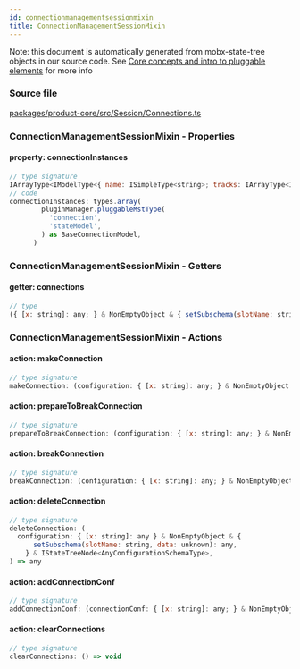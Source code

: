 ```yaml
---
id: connectionmanagementsessionmixin
title: ConnectionManagementSessionMixin
---
```


Note: this document is automatically generated from mobx-state-tree objects in
our source code. See
[Core concepts and intro to pluggable elements](/docs/developer_guide/) for more
info

### Source file

[packages/product-core/src/Session/Connections.ts](https://github.com/GMOD/jbrowse-components/blob/main/packages/product-core/src/Session/Connections.ts)

### ConnectionManagementSessionMixin - Properties

#### property: connectionInstances

```js
// type signature
IArrayType<IModelType<{ name: ISimpleType<string>; tracks: IArrayType<IAnyModelType>; configuration: ConfigurationSchemaType<{ name: { type: string; defaultValue: string; description: string; }; assemblyNames: { ...; }; }, ConfigurationSchemaOptions<...>>; }, { ...; }, _NotCustomized, _NotCustomized>>
// code
connectionInstances: types.array(
        pluginManager.pluggableMstType(
          'connection',
          'stateModel',
        ) as BaseConnectionModel,
      )
```

### ConnectionManagementSessionMixin - Getters

#### getter: connections

```js
// type
({ [x: string]: any; } & NonEmptyObject & { setSubschema(slotName: string, data: unknown): any; } & IStateTreeNode<ConfigurationSchemaType<{ name: { type: string; defaultValue: string; description: string; }; assemblyNames: { ...; }; }, ConfigurationSchemaOptions<...>>>)[]
```

### ConnectionManagementSessionMixin - Actions

#### action: makeConnection

```js
// type signature
makeConnection: (configuration: { [x: string]: any; } & NonEmptyObject & { setSubschema(slotName: string, data: unknown): any; } & IStateTreeNode<AnyConfigurationSchemaType>, initialSnapshot?: {}) => { ...; } & ... 2 more ... & IStateTreeNode<...>
```

#### action: prepareToBreakConnection

```js
// type signature
prepareToBreakConnection: (configuration: { [x: string]: any; } & NonEmptyObject & { setSubschema(slotName: string, data: unknown): any; } & IStateTreeNode<AnyConfigurationSchemaType>) => (Record<...> | (() => void))[]
```

#### action: breakConnection

```js
// type signature
breakConnection: (configuration: { [x: string]: any; } & NonEmptyObject & { setSubschema(slotName: string, data: unknown): any; } & IStateTreeNode<AnyConfigurationSchemaType>) => void
```

#### action: deleteConnection

```js
// type signature
deleteConnection: (
  configuration: { [x: string]: any } & NonEmptyObject & {
      setSubschema(slotName: string, data: unknown): any,
    } & IStateTreeNode<AnyConfigurationSchemaType>,
) => any
```

#### action: addConnectionConf

```js
// type signature
addConnectionConf: (connectionConf: { [x: string]: any; } & NonEmptyObject & { setSubschema(slotName: string, data: unknown): any; } & IStateTreeNode<ConfigurationSchemaType<{ name: { type: string; defaultValue: string; description: string; }; assemblyNames: { ...; }; }, ConfigurationSchemaOptions<...>>>) => any
```

#### action: clearConnections

```js
// type signature
clearConnections: () => void
```
